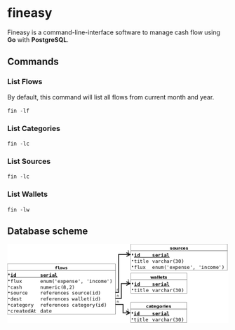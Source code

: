 
# fineasy

  
Fineasy is a command-line-interface software to manage cash flow using **Go** with **PostgreSQL**.
    
## Commands

  ### List  Flows

  By default, this command will list all flows from current month and year.

    fin -lf
    
  ### List  Categories
    fin -lc
    
  ### List  Sources
    fin -lc
    
  ### List  Wallets
    fin -lw
    
## Database scheme

![alt text](https://github.com/gabrielroriz/cli-fineasy/blob/master/schema/db-schema.png)